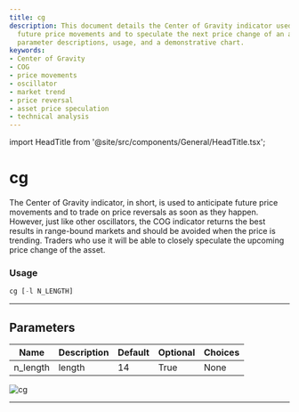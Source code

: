 ```yaml
---
title: cg
description: This document details the Center of Gravity indicator used to anticipate
  future price movements and to speculate the next price change of an asset, providing
  parameter descriptions, usage, and a demonstrative chart.
keywords:
- Center of Gravity
- COG
- price movements
- oscillator
- market trend
- price reversal
- asset price speculation
- technical analysis
---
```


import HeadTitle from '@site/src/components/General/HeadTitle.tsx';

<HeadTitle title="cg - Ta - Stocks - Reference | OpenBB Terminal Docs" />

# cg

The Center of Gravity indicator, in short, is used to anticipate future price movements and to trade on price reversals as soon as they happen. However, just like other oscillators, the COG indicator returns the best results in range-bound markets and should be avoided when the price is trending. Traders who use it will be able to closely speculate the upcoming price change of the asset.

### Usage

```python
cg [-l N_LENGTH]
```

---

## Parameters

| Name | Description | Default | Optional | Choices |
| ---- | ----------- | ------- | -------- | ------- |
| n_length | length | 14 | True | None |

![cg](https://user-images.githubusercontent.com/46355364/154310202-cd0d703e-21ba-41a2-b58a-5b8547efa887.png)

---
